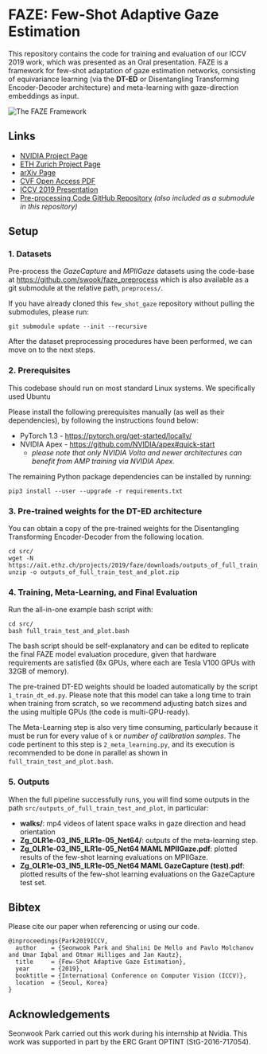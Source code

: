 # FAZE: Few-Shot Adaptive Gaze Estimation

This repository contains the code for training and evaluation of our ICCV 2019 work, which was presented as an Oral presentation. FAZE is a framework for few-shot adaptation of gaze estimation networks, consisting of equivariance learning (via the **DT-ED** or Disentangling Transforming Encoder-Decoder architecture) and meta-learning with gaze-direction embeddings as input.

![The FAZE Framework](https://ait.ethz.ch/projects/2019/faze/banner.jpg)


## Links
* [NVIDIA Project Page](https://research.nvidia.com/publication/2019-10_Few-Shot-Adaptive-Gaze)
* [ETH Zurich Project Page](https://ait.ethz.ch/projects/2019/faze/)
* [arXiv Page](https://arxiv.org/abs/1905.01941)
* [CVF Open Access PDF](http://openaccess.thecvf.com/content_ICCV_2019/papers/Park_Few-Shot_Adaptive_Gaze_Estimation_ICCV_2019_paper.pdf)
* [ICCV 2019 Presentation](https://conftube.com/video/ByfFufRhuRc?tocitem=17)
* [Pre-processing Code GitHub Repository](https://github.com/swook/faze_preprocess) _(also included as a submodule in this repository)_


## Setup

### 1. Datasets

Pre-process the *GazeCapture* and *MPIIGaze* datasets using the code-base at https://github.com/swook/faze_preprocess which is also available as a git submodule at the relative path, `preprocess/`.

If you have already cloned this `few_shot_gaze` repository without pulling the submodules, please run:

    git submodule update --init --recursive

After the dataset preprocessing procedures have been performed, we can move on to the next steps.

### 2. Prerequisites

This codebase should run on most standard Linux systems. We specifically used Ubuntu 

Please install the following prerequisites manually (as well as their dependencies), by following the instructions found below:
* PyTorch 1.3 - https://pytorch.org/get-started/locally/
* NVIDIA Apex - https://github.com/NVIDIA/apex#quick-start 
  * *please note that only NVIDIA Volta and newer architectures can benefit from AMP training via NVIDIA Apex.*

The remaining Python package dependencies can be installed by running:

    pip3 install --user --upgrade -r requirements.txt

### 3. Pre-trained weights for the DT-ED architecture

You can obtain a copy of the pre-trained weights for the Disentangling Transforming Encoder-Decoder from the following location.

    cd src/
    wget -N https://ait.ethz.ch/projects/2019/faze/downloads/outputs_of_full_train_test_and_plot.zip
    unzip -o outputs_of_full_train_test_and_plot.zip

### 4. Training, Meta-Learning, and Final Evaluation

Run the all-in-one example bash script with:

    cd src/
    bash full_train_test_and_plot.bash

The bash script should be self-explanatory and can be edited to replicate the final FAZE model evaluation procedure, given that hardware requirements are satisfied (8x GPUs, where each are Tesla V100 GPUs with 32GB of memory).

The pre-trained DT-ED weights should be loaded automatically by the script `1_train_dt_ed.py`. Please note that this model can take a long time to train when training from scratch, so we recommend adjusting batch sizes and the using multiple GPUs (the code is multi-GPU-ready).

The Meta-Learning step is also very time consuming, particularly because it must be run for every value of `k` or *number of calibration samples*. The code pertinent to this step is `2_meta_learning.py`, and its execution is recommended to be done in parallel as shown in `full_train_test_and_plot.bash`.

### 5. Outputs

When the full pipeline successfully runs, you will find some outputs in the path `src/outputs_of_full_train_test_and_plot`, in particular:
* **walks/**: mp4 videos of latent space walks in gaze direction and head orientation
* **Zg_OLR1e-03_IN5_ILR1e-05_Net64/**: outputs of the meta-learning step.
* **Zg_OLR1e-03_IN5_ILR1e-05_Net64 MAML MPIIGaze.pdf**: plotted results of the few-shot learning evaluations on MPIIGaze.
* **Zg_OLR1e-03_IN5_ILR1e-05_Net64 MAML GazeCapture (test).pdf**: plotted results of the few-shot learning evaluations on the GazeCapture test set.

## Bibtex
Please cite our paper when referencing or using our code.

    @inproceedings{Park2019ICCV,
      author    = {Seonwook Park and Shalini De Mello and Pavlo Molchanov and Umar Iqbal and Otmar Hilliges and Jan Kautz},
      title     = {Few-Shot Adaptive Gaze Estimation},
      year      = {2019},
      booktitle = {International Conference on Computer Vision (ICCV)},
      location  = {Seoul, Korea}
    }


## Acknowledgements
Seonwook Park carried out this work during his internship at Nvidia. This work was supported in part by the ERC Grant OPTINT (StG-2016-717054).

